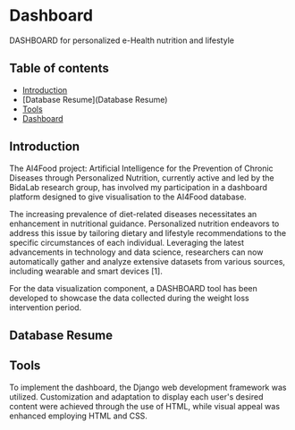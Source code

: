 # Dashboard
DASHBOARD for personalized e-Health nutrition and lifestyle

## Table of contents
- [Introduction](Introduction)
- [Database Resume](Database Resume)
- [Tools](Tools)
- [Dashboard](Dashboard)

## Introduction

The AI4Food project: Artificial Intelligence for the Prevention of Chronic Diseases through Personalized Nutrition, currently active and led by the BidaLab research group, has involved my participation in a dashboard platform designed to give visualisation to the AI4Food database.

The increasing prevalence of diet-related diseases necessitates an enhancement in nutritional guidance. Personalized nutrition endeavors to address this issue by tailoring dietary and lifestyle recommendations to the specific circumstances of each individual. Leveraging the latest advancements in technology and data science, researchers can now automatically gather and analyze extensive datasets from various sources, including wearable and smart devices [1].

For the data visualization component, a DASHBOARD tool has been developed to showcase the data collected during the weight loss intervention period.

## Database Resume

## Tools
To implement the dashboard, the Django web development framework was utilized. Customization and adaptation to display each user's desired content were achieved through the use of HTML, while visual appeal was enhanced employing HTML and CSS.
